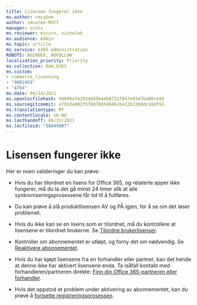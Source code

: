 ```yaml
---
title: Lisensen fungerer ikke
ms.author: cmcatee
author: cmcatee-MSFT
manager: scotv
ms.reviewer: micurn, nicholak
ms.audience: Admin
ms.topic: article
ms.service: o365-administration
ROBOTS: NOINDEX, NOFOLLOW
localization_priority: Priority
ms.collection: Adm_O365
ms.custom:
- commerce_licensing
- "9002459"
- "4764"
ms.date: 04/14/2021
ms.openlocfilehash: 9d090a74293dd45b4468731f847e9347ba00c440
ms.sourcegitcommit: e781da003fb7b878854846cbe12b13b9dca8df92
ms.translationtype: MT
ms.contentlocale: nb-NO
ms.lasthandoff: 08/31/2021
ms.locfileid: "58845007"
---
```

# <a name="license-not-working"></a>Lisensen fungerer ikke

Her er noen valideringer du kan prøve:

- Hvis du har tilordnet en lisens for Office 365, og relaterte apper ikke fungerer, må du la det gå minst 24 timer slik at alle synkroniseringsprosessene får tid til å fullføres. 

- Du kan prøve å slå produktlisensen AV og PÅ igjen, for å se om det løser problemet. 

- Hvis du ikke kan se en lisens som er tilordnet, må du kontrollere at lisensene er tilordnet brukerne. Se [Tilordne brukerlisenser](https://docs.microsoft.com/microsoft-365/admin/manage/assign-licenses-to-users?view=o365-worldwide).

- Kontroller om abonnementet er utløpt, og forny det om nødvendig. Se [Reaktivere abonnementet](https://docs.microsoft.com/alchemyinsights/reactivate-your-subscription). 

- Hvis du har kjøpt lisensene fra en forhandler eller partner, kan det hende at denne ikke har aktivert lisensene enda. Ta isåfall kontakt med forhandleren/partneren direkte: [Finn din Office 365-partneren eller forhandler](https://docs.microsoft.com//microsoft-365/admin/manage/find-your-partner-or-reseller).

- Hvis det oppstod et problem under aktivering av abonnementet, kan du prøve å [fortsette registreringsprosessen](https://go.microsoft.com/fwlink/?linkid=2126800).
